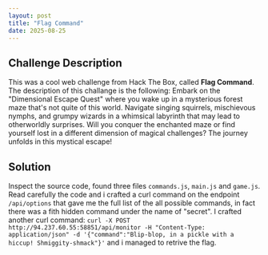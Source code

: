 ```yaml
---
layout: post
title: "Flag Command"
date: 2025-08-25
---
```


## Challenge Description
This was a cool web challenge from Hack The Box, called **Flag Command**. The description of this challange is the following: Embark on the "Dimensional Escape Quest" where you wake up in a mysterious forest maze that's not quite of this world. Navigate singing squirrels, mischievous nymphs, and grumpy wizards in a whimsical labyrinth that may lead to otherworldly surprises. Will you conquer the enchanted maze or find yourself lost in a different dimension of magical challenges? The journey unfolds in this mystical escape!

## Solution
Inspect the source code, found three files `commands.js`, `main.js` and `game.js`. Read carefully the code and i crafted a curl command on the endpoint `/api/options` that gave me the full list of the all possible commands, in fact there was a fith hidden command under the name of "secret". I crafted another curl command: 
`curl -X POST http://94.237.60.55:58851/api/monitor -H "Content-Type: application/json" -d '{"command":"Blip-blop, in a pickle with a hiccup! Shmiggity-shmack"}'` and i managed to retrive the flag.
